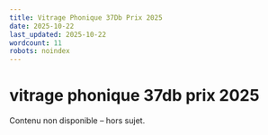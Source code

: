 ```yaml
---
title: Vitrage Phonique 37Db Prix 2025
date: 2025-10-22
last_updated: 2025-10-22
wordcount: 11
robots: noindex
---
```


# vitrage phonique 37db prix 2025

Contenu non disponible – hors sujet.